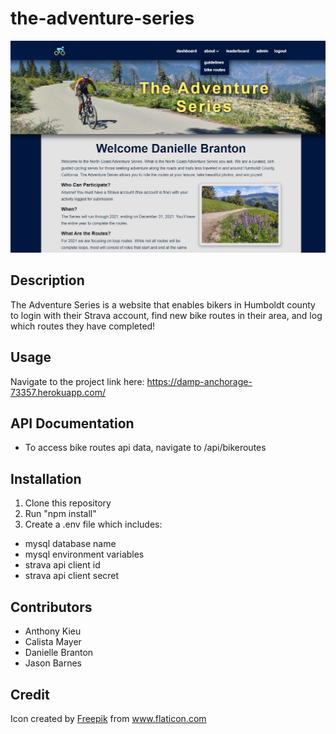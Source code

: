 # the-adventure-series

![Screenshot](public/images/adventure_series.jpg)
## Description
The Adventure Series is a website that enables bikers in Humboldt county to login with their Strava account, find new bike routes in their area, and log which routes they have completed!

## Usage
Navigate to the project link here: https://damp-anchorage-73357.herokuapp.com/

## API Documentation
- To access bike routes api data, navigate to /api/bikeroutes

## Installation
1. Clone this repository
2. Run "npm install"
3. Create a .env file which includes:
  - mysql database name
  - mysql environment variables
  - strava api client id
  - strava api client secret
  
## Contributors
  - Anthony Kieu 
  - Calista Mayer
  - Danielle Branton
  - Jason Barnes

## Credit
<div>Icon created by <a href="https://www.freepik.com" title="Freepik">Freepik</a> from <a href="https://www.flaticon.com/" title="Flaticon">www.flaticon.com</a></div>


